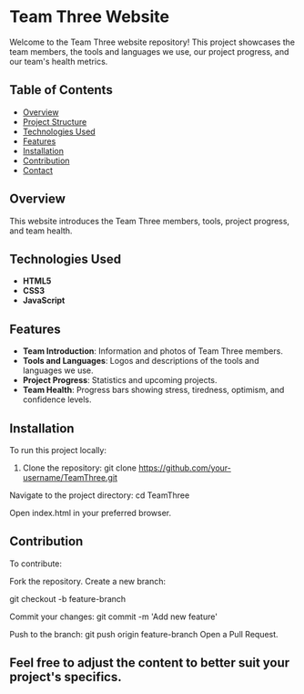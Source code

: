 # Team Three Website

Welcome to the Team Three website repository! This project showcases the team members, the tools and languages we use, our project progress, and our team's health metrics.

## Table of Contents

- [Overview](#overview)
- [Project Structure](#project-structure)
- [Technologies Used](#technologies-used)
- [Features](#features)
- [Installation](#installation)
- [Contribution](#contribution)
- [Contact](#contact)

## Overview

This website introduces the Team Three members, tools, project progress, and team health.

## Technologies Used

- **HTML5**
- **CSS3**
- **JavaScript**

## Features

- **Team Introduction**: Information and photos of Team Three members.
- **Tools and Languages**: Logos and descriptions of the tools and languages we use.
- **Project Progress**: Statistics and upcoming projects.
- **Team Health**: Progress bars showing stress, tiredness, optimism, and confidence levels.

## Installation

To run this project locally:

1. Clone the repository:
 git clone https://github.com/your-username/TeamThree.git

Navigate to the project directory: 
cd TeamThree

Open index.html in your preferred browser.

## Contribution
To contribute:

Fork the repository.
Create a new branch:
 
git checkout -b feature-branch

Commit your changes: 
git commit -m 'Add new feature'

Push to the branch:
git push origin feature-branch
Open a Pull Request.

## Feel free to adjust the content to better suit your project's specifics.
